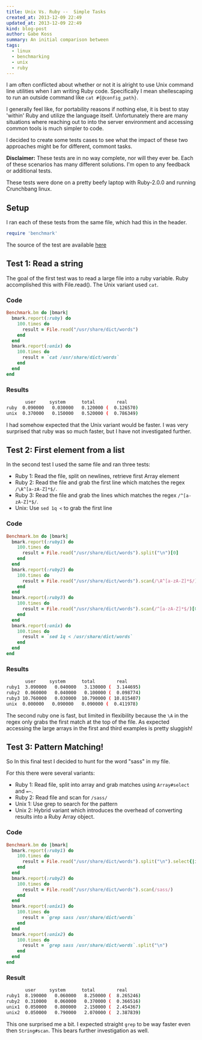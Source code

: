 ```yaml
---
title: Unix Vs. Ruby --  Simple Tasks
created_at: 2013-12-09 22:49
updated_at: 2013-12-09 22:49
kind: blog-post
author: Gabe Koss
summary: An initial comparison between 
tags: 
  - linux
  - benchmarking
  - unix
  - ruby
--- 
```


I am often conflicted about whether or not it is alright to use Unix command
line utilities when I am writing Ruby code. Specifically I mean shellescaping
to run an outside command like `cat #{@config_path}`.

I generally feel like, for portability reasons if nothing else, it is best to
stay 'within' Ruby and utilize the language itself. Unfortunately there are
many situations where reaching out to into the server environment and accessing
common tools is much simpler to code. 

I decided to create some tests cases to see what the impact of these two
approaches might be for different, commont tasks. 

**Disclaimer:** These tests are in no way complete, nor will they ever be. Each
of these scenarios has many different solutions. I'm open to any feedback or
additional tests.

These tests were done on a pretty beefy laptop with Ruby-2.0.0 and running
Crunchbang linux.

## Setup 

I ran each of these tests  from the same file, which had this in the header. 

```ruby
require 'benchmark'
```

The source of the test are available
[here](https://gist.github.com/granolocks/7885555)

## Test 1: Read a string

The goal of the first test was to read a large file into a ruby variable.
Ruby accomplished this with File.read(). The Unix variant used `cat`.

### Code

```ruby
Benchmark.bm do |bmark|
  bmark.report(:ruby) do
    100.times do
      result = File.read("/usr/share/dict/words")
    end
  end
  bmark.report(:unix) do
    100.times do
      result = `cat /usr/share/dict/words`
    end
  end
end
```

### Results

```bash
       user     system      total        real
ruby  0.090000   0.030000   0.120000 (  0.126570)
unix  0.370000   0.150000   0.520000 (  0.786349)
```

I had somehow expected that the Unix variant would be faster. I was very
surprised that ruby was so much faster, but I have not investigated further.  

## Test 2: First element from a list

In the second test I used the same file and ran three tests:

* Ruby 1: Read the file, split on newlines, retrieve first Array element
* Ruby 2: Read the file and grab the first line which matches the regex `/\A^[a-zA-Z]*$/`. 
* Ruby 3: Read the file and grab the lines which matches the regex `/^[a-zA-Z]*$/`. 
* Unix: Use `sed 1q <` to grab the first line 


### Code

```ruby
Benchmark.bm do |bmark|
  bmark.report(:ruby1) do
    100.times do
      result = File.read("/usr/share/dict/words").split("\n")[0]
    end
  end
  bmark.report(:ruby2) do
    100.times do
      result = File.read("/usr/share/dict/words").scan(/\A^[a-zA-Z]*$/)[0]
    end
  end
  bmark.report(:ruby3) do
    100.times do
      result = File.read("/usr/share/dict/words").scan(/^[a-zA-Z]*$/)[0]
    end
  end
  bmark.report(:unix) do
    100.times do
      result = `sed 1q < /usr/share/dict/words`
    end
  end
end
```

### Results

```bash
       user     system      total        real
ruby1  3.090000   0.040000   3.130000 (  3.144695)
ruby2  0.060000   0.040000   0.100000 (  0.098774)
ruby3 10.760000   0.030000  10.790000 ( 10.815407)
unix  0.000000   0.090000   0.090000 (  0.411978)
```


The second ruby one is fast, but limited in flexibility because the `\A` in
the regex only grabs the first match at the top of the file.  As expected
accessing the large arrays in the first and third examples is pretty sluggish!

## Test 3: Pattern Matching!

So In this final test I decided to hunt for the word "sass" in my file. 

For this there were several variants:

* Ruby 1: Read file, split into array and grab matches using `Array#select`
  and `=~`.
* Ruby 2: Read file and scan for `/sass/`
* Unix 1: Use grep to search for the pattern
* Unix 2: Hybrid variant which introduces the overhead of converting results
  into a Ruby Array object.

### Code

```ruby
Benchmark.bm do |bmark|
  bmark.report(:ruby1) do
    100.times do
      result = File.read("/usr/share/dict/words").split("\n").select{|i| i =~ /sass/ }
    end
  end
  bmark.report(:ruby2) do
    100.times do
      result = File.read("/usr/share/dict/words").scan(/sass/)
    end
  end
  bmark.report(:unix1) do
    100.times do
      result = `grep sass /usr/share/dict/words`
    end
  end
  bmark.report(:unix2) do
    100.times do
      result = `grep sass /usr/share/dict/words`.split("\n")
    end
  end
end
```

### Result

```bash
       user     system      total        real
ruby1  8.190000   0.060000   8.250000 (  8.265246)
ruby2  0.310000   0.060000   0.370000 (  0.366516)
unix1  0.050000   0.800000   2.150000 (  2.454367)
unix2  0.050000   0.790000   2.070000 (  2.387839)
```

This one surprised me a bit. I expected straight `grep` to be way faster even
then `String#scan`. This bears further investigation as well.
